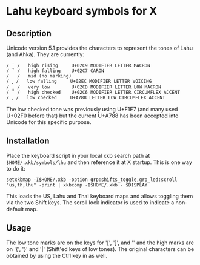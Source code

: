 # Lahu keyboard symbols for X

## Description

Unicode version 5.1 provides the characters to represent the tones of Lahu (and
Ahka). They are currently:

```
/ ˉ /   high rising     U+02C9 MODIFIER LETTER MACRON
/ ˇ /   high falling    U+02C7 CARON
/   /   mid (no marking)
/ ˬ /   low falling     U+02EC MODIFIER LETTER VOICING
/ ˍ /   very low        U+02CD MODIFIER LETTER LOW MACRON
/ ˆ /   high checked    U+02C6 MODIFIER LETTER CIRCUMFLEX ACCENT
/ ꞈ /   low checked     U+A788 LETTER LOW CIRCUMFLEX ACCENT
```

The low checked tone was previously using U+F1E7 (and many used U+02F0 before
that) but the current U+A788 has been accepted into Unicode for this specific
purpose.

## Installation

Place the keyboard script in your local xkb search path at
`$HOME/.xkb/symbols/lhu` and then reference it at X startup. This is one way to
do it:

```
setxkbmap -I$HOME/.xkb -option grp:shifts_toggle,grp_led:scroll "us,th,lhu" -print | xkbcomp -I$HOME/.xkb - $DISPLAY
```

This loads the US, Lahu and Thai keyboard maps and allows toggling them via the
two Shift keys. The scroll lock indicator is used to indicate a non-default map.

## Usage

The low tone marks are on the keys for '[', ']', and '\' and the high marks are
on '{', '}' and '|' (Shift'ed keys of low tones). The original characters can be
obtained by using the Ctrl key in as well.
